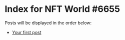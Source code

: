 # Index for NFT World #6655
Posts will be displayed in the order below:

- [Your first post](./001-first.md)

